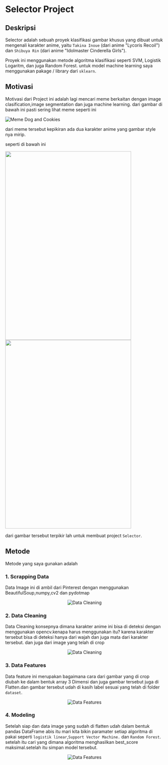 # Selector Project

## Deskripsi

Selector adalah sebuah proyek klasifikasi gambar khusus yang dibuat untuk mengenali karakter anime, yaitu `Takina Inoue` (dari anime "Lycoris Recoil") dan `Shibuya Rin` (dari anime "Idolmaster Cinderella Girls").

Proyek ini menggunakan metode algoritma klasifikasi seperti SVM, Logistik Logaritm, dan juga Random Forest.
untuk model machine learning saya menggunakan pakage / library dari `sklearn`.

## Motivasi

Motivasi dari Project ini adalah lagi mencari meme berkaitan dengan image clasification,image segmentation dan juga machine learning.
dari gambar di bawah ini pasti sering lihat meme seperti ini

![Meme Dog and Cookies](./Doc/image/9XIMjWC.jpg)

dari meme tersebut kepikiran ada dua karakter anime yang gambar style nya mirip.

seperti di bawah ini

<p float="left">
  <img src="./Doc/image/Takina.jpg" width="400" height="600"/>
  <img src="./Doc/image/Shibuya_RIn.jpeg" width="400" height="600"/>
</p>

dari gambar tersebut terpikir lah untuk membuat project `Selector`.

## Metode

Metode yang saya gunakan adalah

### 1. Scrapping Data
Data Image ini di ambil dari Pinterest dengan menggunakan BeautifulSoup,numpy,cv2 dan pydotmap
<p align="center">
  <img src="Doc/image/images.jpeg" alt="Data Cleaning" />
</p>

### 2. Data Cleaning
Data Cleaning konsepnya dimana karakter anime ini bisa di deteksi dengan menggunakan opencv.kenapa harus menggunakan itu? karena
karakter tersebut bisa di deteksi hanya dari wajah dan juga mata dari
karakter tersebut.
dan juga dari image yang telah di crop
<p align="center">
  <img src="./Doc/image/meme_data.jpeg" alt="Data Cleaning" />
</p>

### 3. Data Features
Data feature ini merupakan bagaimana cara dari gambar yang di crop diubah ke dalam bentuk array 3 Dimensi dan juga gambar tersebut juga di Flatten.dan gambar tersebut udah di kasih label sesuai yang telah di folder `dataset`.
<p align="center">
  <img src="Doc/image/images1.jpeg" alt="Data Features" />
</p>

### 4. Modeling
Setelah siap dan data image yang sudah di flatten udah dalam bentuk pandas DataFrame
abis itu mari kita bikin paramater setiap algoritma di pakai seperti `logistik linear`,`Support Vector Machine.` dan `Random Forest`.
setelah itu cari yang dimana algoritma menghasilkan best_score maksimal.setelah itu simpan model tersebut.
<p align="center">
  <img src="Doc/image/dh7s7ifritsa1.jpg" alt="Data Features" />
</p>